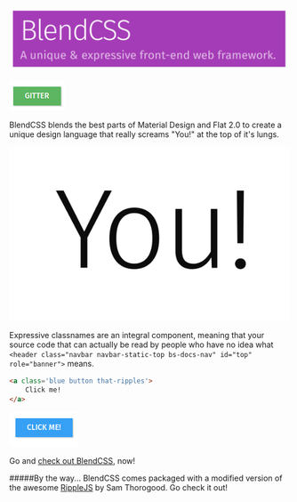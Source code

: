 [![BlendCSS: A unique & expressive front-end web framework.](https://raw.githubusercontent.com/GrannyCookies/blend/gh-pages/examples/BlendCSS.png)](http://grannycookies.github.io/blend/examples/)

[![Gitter](https://raw.githubusercontent.com/GrannyCookies/blend/gh-pages/examples/Gitter.png)](https://gitter.im/GrannyCookies/blend)

BlendCSS blends the best parts of Material Design and Flat 2.0 to create a unique design language that really screams "You!" at the top of it's lungs.

![You!](https://raw.githubusercontent.com/GrannyCookies/blend/gh-pages/examples/You!.png)

Expressive classnames are an integral component, meaning that your  source code that can actually be read by people who have no idea what `<header class="navbar navbar-static-top bs-docs-nav" id="top" role="banner">` means.

```html
<a class='blue button that-ripples'>
	Click me!
</a>
```

![Result](https://raw.githubusercontent.com/GrannyCookies/blend/gh-pages/examples/BlueButton.png)

Go and [check out BlendCSS](http://grannycookies.github.io/blend/examples/), now!

#####By the way...
BlendCSS comes packaged with a modified version of the awesome  [RippleJS](https://github.com/samthor/rippleJS) by Sam Thorogood. Go check it out!
